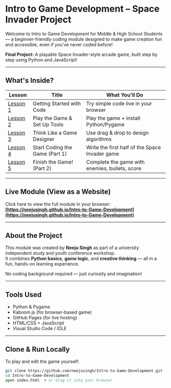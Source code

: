 # Intro to Game Development – Space Invader Project

Welcome to Intro to Game Development for Middle & High School Students — a beginner-friendly coding module designed to make game creation fun and accessible, even if you’ve never coded before!

**Final Project:** A playable Space Invader-style arcade game, built step by step using Python and JavaScript!

---

## What's Inside?

| Lesson | Title                               | What You'll Do                                |
|--------|-------------------------------------|------------------------------------------------|
| [Lesson 1](lesson1.html) | Getting Started with Code         | Try simple code live in your browser           |
| [Lesson 2](lesson2.html) | Play the Game & Set Up Tools     | Play the game + install Python/Pygame          |
| [Lesson 3](lesson3.html) | Think Like a Game Designer       | Use drag & drop to design algorithms           |
| [Lesson 4](lesson4.html) | Start Coding the Game (Part 1)   | Write the first half of the Space Invader game |
| [Lesson 5](lesson5.html) | Finish the Game! (Part 2)        | Complete the game with enemies, bullets, score |

---

## Live Module (View as a Website)

Click here to view the full module in your browser:  
 **[https://neejusingh.github.io/Intro-to-Game-Development](https://neejusingh.github.io/Intro-to-Game-Development)**

---

##  About the Project

This module was created by **Neeju Singh** as part of a university independent study and youth conference workshop.  
It combines **Python basics**, **game logic**, and **creative thinking** — all in a fun, hands-on learning experience.

No coding background required — just curiosity and imagination!

---

## Tools Used

- Python & Pygame
- Kaboom.js (for browser-based game)
- GitHub Pages (for live hosting)
- HTML/CSS + JavaScript
- Visual Studio Code / IDLE

---

## Clone & Run Locally

To play and edit the game yourself:

```bash
git clone https://github.com/neejusingh/Intro-to-Game-Development.git
cd Intro-to-Game-Development
open index.html  # or drag it into your browser



